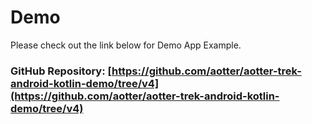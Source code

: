 # Demo

Please check out the link below for Demo App Example.

### GitHub Repository: [https://github.com/aotter/aotter-trek-android-kotlin-demo/tree/v4](https://github.com/aotter/aotter-trek-android-kotlin-demo/tree/v4)
